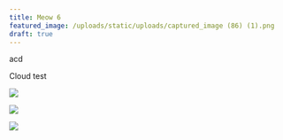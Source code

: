 ```yaml
---
title: Meow 6
featured_image: /uploads/static/uploads/captured_image (86) (1).png
draft: true
---
```


acd

Cloud test

![](</uploads/static/uploads/captured_image (86) (1).png>)

![](/uploads/o-cass-vivid-labs-main-2.jpg)

![](</uploads/static/uploads/captured_image (86) (1).png>)
